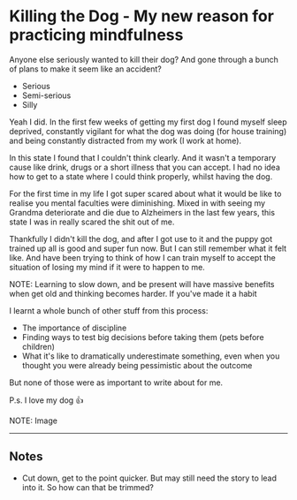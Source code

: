 # Killing the Dog - My new reason for practicing mindfulness

Anyone else seriously wanted to kill their dog? And gone through a bunch of plans to make it seem like an accident?

- Serious
- Semi-serious
- Silly

Yeah I did. In the first few weeks of getting my first dog I found myself sleep deprived, constantly vigilant for what the dog was doing (for house training) and being constantly distracted from my work (I work at home).

In this state I found that I couldn't think clearly. And it wasn't a temporary cause like drink, drugs or a short illness that you can accept. I had no idea how to get to a state where I could think properly, whilst having the dog.

For the first time in my life I got super scared about what it would be like to realise you mental faculties were diminishing. Mixed in with seeing my Grandma deteriorate and die due to Alzheimers in the last few years, this state I was in really scared the shit out of me.

Thankfully I didn't kill the dog, and after I got use to it and the puppy got trained up all is good and super fun now. But I can still remember what it felt like. And have been trying to think of how I can train myself to accept the situation of losing my mind if it were to happen to me.

NOTE: Learning to slow down, and be present will have massive benefits when get old and thinking becomes harder. If you've made it a habit

I learnt a whole bunch of other stuff from this process:

- The importance of discipline
- Finding ways to test big decisions before taking them (pets before children)
- What it's like to dramatically underestimate something, even when you thought you were already being pessimistic about the outcome

But none of those were as important to write about for me.

P.s. I love my dog 👍

NOTE: Image

---

## Notes

- Cut down, get to the point quicker. But may still need the story to lead into it. So how can that be trimmed?
